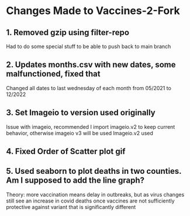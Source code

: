 # Changes Made to Vaccines-2-Fork
## 1. Removed gzip using filter-repo
Had to do some special stuff to be able to push back to main branch

## 2. Updates months.csv with new dates, some malfunctioned, fixed that
Changed all dates to last wednesday of each month from 05/2021 to 12/2022

## 3. Set Imageio to version used originally
Issue with imageio, recommended I import imageio.v2 to keep current behavior, otherwise imageio v3 will be used
Imageio.v2 used

## 4. Fixed Order of Scatter plot gif

## 5. Used seaborn to plot deaths in two counties. Am I supposed to add the line graph?

Theory: more vaccination means delay in outbreaks, but as virus changes still see an increase in covid deaths once vaccines are not sufficiently protective against variant that is significantly different